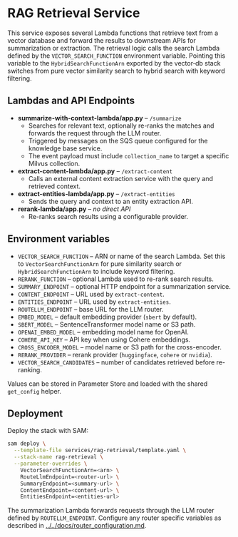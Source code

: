 # RAG Retrieval Service

This service exposes several Lambda functions that retrieve text from a vector database and forward the results to downstream APIs for summarization or extraction.
The retrieval logic calls the search Lambda defined by the `VECTOR_SEARCH_FUNCTION` environment variable. Pointing this variable to the
`HybridSearchFunctionArn` exported by the vector‑db stack switches from pure vector similarity search to hybrid search with keyword filtering.

## Lambdas and API Endpoints

- **summarize-with-context-lambda/app.py** – `/summarize`
  - Searches for relevant text, optionally re-ranks the matches and forwards the request through the LLM router.
  - Triggered by messages on the SQS queue configured for the knowledge base service.
  - The event payload must include ``collection_name`` to target a specific Milvus collection.
- **extract-content-lambda/app.py** – `/extract-content`
  - Calls an external content extraction service with the query and retrieved context.
- **extract-entities-lambda/app.py** – `/extract-entities`
  - Sends the query and context to an entity extraction API.
- **rerank-lambda/app.py** – _no direct API_
  - Re-ranks search results using a configurable provider.

## Environment variables

- `VECTOR_SEARCH_FUNCTION` – ARN or name of the search Lambda. Set this to `VectorSearchFunctionArn` for pure similarity search or `HybridSearchFunctionArn` to include keyword filtering.
- `RERANK_FUNCTION` – optional Lambda used to re-rank search results.
- `SUMMARY_ENDPOINT` – optional HTTP endpoint for a summarization service.
- `CONTENT_ENDPOINT` – URL used by `extract-content`.
- `ENTITIES_ENDPOINT` – URL used by `extract-entities`.
- `ROUTELLM_ENDPOINT` – base URL for the LLM router.
- `EMBED_MODEL` – default embedding provider (`sbert` by default).
- `SBERT_MODEL` – SentenceTransformer model name or S3 path.
- `OPENAI_EMBED_MODEL` – embedding model name for OpenAI.
- `COHERE_API_KEY` – API key when using Cohere embeddings.
- `CROSS_ENCODER_MODEL` – model name or S3 path for the cross-encoder.
- `RERANK_PROVIDER` – rerank provider (`huggingface`, `cohere` or `nvidia`).
- `VECTOR_SEARCH_CANDIDATES` – number of candidates retrieved before re-ranking.

Values can be stored in Parameter Store and loaded with the shared `get_config` helper.

## Deployment

Deploy the stack with SAM:

```bash
sam deploy \
  --template-file services/rag-retrieval/template.yaml \
  --stack-name rag-retrieval \
  --parameter-overrides \
    VectorSearchFunctionArn=<arn> \
    RouteLlmEndpoint=<router-url> \
    SummaryEndpoint=<summary-url> \
    ContentEndpoint=<content-url> \
    EntitiesEndpoint=<entities-url>
```

The summarization Lambda forwards requests through the LLM router defined by
`ROUTELLM_ENDPOINT`. Configure any router specific variables as described in
[../../docs/router_configuration.md](../../docs/router_configuration.md).
